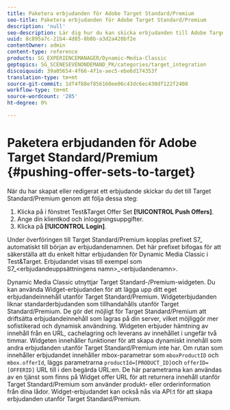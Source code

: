```yaml
---
title: Paketera erbjudanden för Adobe Target Standard/Premium
seo-title: Paketera erbjudanden för Adobe Target Standard/Premium
description: 'null'
seo-description: Lär dig hur du kan skicka erbjudanden till Adobe Target Standard/Premium.
uuid: 8c895a7c-21b4-4d85-8b0b-a3d2a420bf2e
contentOwner: admin
content-type: reference
products: SG_EXPERIENCEMANAGER/Dynamic-Media-Classic
geptopics: SG_SCENESEVENONDEMAND_PK/categories/target_integration
discoiquuid: 39a05654-4f66-4f1e-aec5-ebe6d174353f
translation-type: tm+mt
source-git-commit: 1df4f88ef856160ee06c43dc6ec430df122f2408
workflow-type: tm+mt
source-wordcount: '285'
ht-degree: 0%

---
```



# Paketera erbjudanden för Adobe Target Standard/Premium {#pushing-offer-sets-to-target}

När du har skapat eller redigerat ett erbjudande skickar du det till Target Standard/Premium genom att följa dessa steg:

1. Klicka på i fönstret Test&amp;Target Offer Set **[!UICONTROL Push Offers]**.
1. Ange din klientkod och inloggningsuppgifter.
1. Klicka på **[!UICONTROL Login]**.

Under överföringen till Target Standard/Premium kopplas prefixet S7_ automatiskt till början av erbjudandenamnen. Det här prefixet bifogas för att säkerställa att du enkelt hittar erbjudanden för Dynamic Media Classic i Test&amp;Target. Erbjudandet visas till exempel som S7_&lt;erbjudandeuppsättningens namn>_&lt;erbjudandenamn>.

Dynamic Media Classic utnyttjar Target Standard-/Premium-widgeten. Du kan använda Widget-erbjudanden för att lägga upp ditt eget erbjudandeinnehåll utanför Target Standard/Premium. Widgeterbjudanden liknar standarderbjudanden som tillhandahålls utanför Target Standard/Premium. De gör det möjligt för Target Standard/Premium att driftsätta erbjudandeinnehåll som lagras på din server, vilket möjliggör mer sofistikerad och dynamisk användning. Widgeten erbjuder hämtning av innehåll från en URL, cachelagring och leverans av innehållet i ungefär två timmar. Widgeten innehåller funktioner för att skapa dynamiskt innehåll som andra erbjudanden utanför Target Standard/Premium inte har. Om rutan som innehåller erbjudandet innehåller mbox-parametrar som `mboxProductID` och `mbox.offerId`, läggs parametrarna `productId=[PRODUCT_ID]`och `offerID=[OFFERID]` URL till i den begärda URL:en. De här parametrarna kan användas av en tjänst som finns på Widget offer URL för att returnera innehåll utanför Target Standard/Premium som använder produkt- eller orderinformation från dina lådor. Widget-erbjudandet kan också nås via API:t för att skapa erbjudanden utanför Target Standard/Premium.
